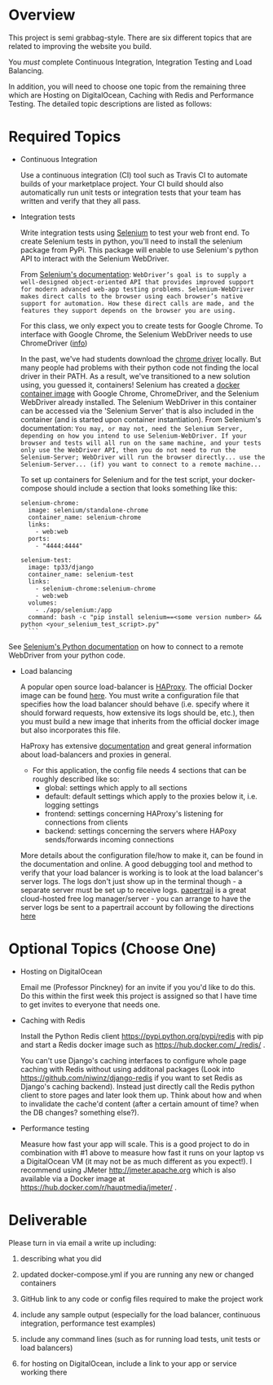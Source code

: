 Overview
========

This project is semi grabbag-style. There are six different topics that are related to improving the website you build.

You *must* complete Continuous Integration, Integration Testing and Load Balancing.

In addition, you will need to choose one topic from the remaining three which are Hosting on DigitalOcean, Caching with Redis and Performance Testing.
The detailed topic descriptions are listed as follows:

# Required Topics
- Continuous Integration

    Use a continuous integration (CI) tool such as Travis CI to automate builds of your marketplace project. Your CI build should also automatically run unit tests or integration tests that your team has written and verify that they all pass.

- Integration tests

    Write integration tests using [Selenium](http://www.seleniumhq.org) to test your web front end.
    To create Selenium tests in python, you'll need to install the selenium package from PyPi. This package will enable to use Selenium's python API to interact with the Selenium WebDriver. 
      
   From [Selenium's documentation](http://www.seleniumhq.org/docs/03_webdriver.jsp#introducing-webdriver):
      ` WebDriver’s goal is to supply a well-designed object-oriented API that provides improved support for modern advanced web-app testing problems. Selenium-WebDriver makes direct calls to the browser using each browser’s native support for automation. How these direct calls are made, and the features they support depends on the browser you are using. ` 
      
    For this class, we only expect you to create tests for Google Chrome. To interface with Google Chrome, the Selenium WebDriver needs to use ChromeDriver ([info](http://www.seleniumhq.org/docs/03_webdriver.jsp#chromedriver))
      
     In the past, we've had students download the [chrome driver](https://sites.google.com/a/chromium.org/chromedriver/home) locally. But many people had problems with their python code not finding the local driver in their PATH. As a result, we've transitioned to a new solution using, you guessed it, containers! Selenium has created a [docker container image](https://hub.docker.com/r/selenium/standalone-chrome/) with Google Chrome, ChromeDriver, and the Selenium WebDriver already installed. The Selenium WebDriver in this container can be accessed via the 'Selenium Server' that is also included in the container (and is started upon container instantiation). From Selenium's documentation: 
      `You may, or may not, need the Selenium Server, depending on how you intend to use Selenium-WebDriver. If your browser and tests will all run on the same machine, and your tests only use the WebDriver API, then you do not need to run the Selenium-Server; WebDriver will run the browser directly... use the Selenium-Server... (if) you want to connect to a remote machine... `

    To set up containers for Selenium and for the test script, your docker-compose should include a section that looks something like this:
    ```
    selenium-chrome:
      image: selenium/standalone-chrome
      container_name: selenium-chrome
      links:
        - web:web
      ports:
        - "4444:4444"

    selenium-test:
      image: tp33/django
      container_name: selenium-test
      links:
        - selenium-chrome:selenium-chrome
        - web:web
      volumes:
        - ./app/selenium:/app
      command: bash -c "pip install selenium==<some version number> && python <your_selenium_test_script>.py"
      ```
    
 See [Selenium's Python documentation](http://selenium-python.readthedocs.io/getting-started.html#using-selenium-with-remote-webdriver) on how to connect to a remote WebDriver from your python code.

- Load balancing
    
     A popular open source load-balancer is [HAProxy](https://en.wikipedia.org/wiki/HAProxy).
      The official Docker image can be found [here](https://hub.docker.com/_/haproxy/).
      You must write a configuration file that specifies how the load balancer should behave (i.e. specify where it should forward requests, how extensive its logs should be, etc.), then you must build a new image that inherits from the official docker image but also incorporates this file.
      
     HaProxy has extensive [documentation](http://cbonte.github.io/haproxy-dconv/1.6/intro.html) and great general information
      about load-balancers and proxies in general.
      
     - For this application, the config file needs 4 sections that can be roughly described like so:
        * global: settings which apply to all sections
        * default: default settings which apply to the proxies below it, i.e. logging settings
        * frontend: settings concerning HAProxy's listening for connections from clients
        * backend: settings concerning the servers where HAPoxy sends/forwards incoming connections
            
     More details about the configuration file/how to make it, can be found in the documentation and online.
      A good debugging tool and method to verify that your load balancer is working is to look at the load balancer's 
      server logs. The logs don't just show up in the terminal though - a separate server must be set up to receive logs.
      [papertrail](https://papertrailapp.com/) is a great cloud-hosted free log manager/server - you can arrange to
      have the server logs be sent to a papertrail account by following the directions [here](http://help.papertrailapp.com/kb/configuration/haproxy/)
# Optional Topics (Choose One)

- Hosting on DigitalOcean
    
     Email me (Professor Pinckney) for an invite if you you'd like to do this. Do this within the first week this project is assigned so that I have time to get invites to everyone that needs one.


- Caching with Redis
   
     Install the Python Redis client https://pypi.python.org/pypi/redis with pip and
      start a Redis docker image such as https://hub.docker.com/_/redis/ .
      
     You can't use Django's caching interfaces to configure whole page caching with Redis without using additonal packages (Look into https://github.com/niwinz/django-redis if you want to set Redis as Django's caching backend). Instead just directly call the Redis python client to store pages and later look them up. Think about how and when
      to invalidate the cache'd content (after a certain amount of time? when the DB changes? something else?).
   
    

    
- Performance testing
    
     Measure how fast your app will scale. This is a good project to do in combination with #1 above
     to measure how fast it runs on your laptop vs a DigitalOcean VM (it may not be as much different
      as you expect!). I recommend using JMeter http://jmeter.apache.org which is also available via
      a Docker image at https://hub.docker.com/r/hauptmedia/jmeter/ .
      
      
      
Deliverable
===========

Please turn in via email a write up including:

1. describing what you did

2. updated docker-compose.yml if you are running any new or changed containers
 
2. GitHub link to any code or config files required to make the project work

3. include any sample output (especially for the load balancer, continuous integration, performance test examples)

4. include any command lines (such as for running load tests, unit tests or load balancers)

5. for hosting on DigitalOcean, include a link to your app or service working there
